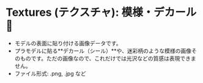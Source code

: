 # Textures (テクスチャ): 模様・デカール 🎨

- モデルの表面に貼り付ける画像データです。
- プラモデルに貼る**デカール（シール）**や、迷彩柄のような模様の画像そのものです。ただの画像なので、これだけでは光沢などの質感は表現できません。
- ファイル形式: .png, .jpg など